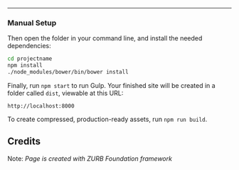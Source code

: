 
---

### Manual Setup

Then open the folder in your command line, and install the needed dependencies:

```bash
cd projectname
npm install
./node_modules/bower/bin/bower install
```
Finally, run `npm start` to run Gulp. Your finished site will be created in a folder called `dist`, viewable at this URL:

```
http://localhost:8000
```

To create compressed, production-ready assets, run `npm run build`.

## Credits

Note:  *Page is created with ZURB Foundation framework*
